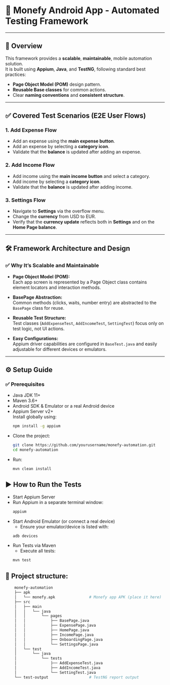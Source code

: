 # 📱 Monefy Android App - Automated Testing Framework

---

## 🚀 Overview

This framework provides a **scalable**, **maintainable**, mobile automation solution.  
It is built using **Appium**, **Java**, and **TestNG**, following standard best practices:
- **Page Object Model (POM)** design pattern.
- **Reusable Base classes** for common actions.
- Clear **naming conventions** and **consistent structure**.

---

## ✅ Covered Test Scenarios (E2E User Flows)

### 1. **Add Expense Flow**
- Add an expense using the **main expense button**.
- Add an expense by selecting a **category icon**.
- Validate that the **balance** is updated after adding an expense.

### 2. **Add Income Flow**
- Add income using the **main income button** and select a category.
- Add income by selecting a **category icon**.
- Validate that the **balance** is updated after adding income.

### 3. **Settings Flow**
- Navigate to **Settings** via the overflow menu.
- Change the **currency** from USD to EUR.
- Verify that the **currency update** reflects both in **Settings** and on the **Home Page balance**.

---

## 🛠️ Framework Architecture and Design

### ✅ Why It’s Scalable and Maintainable
- **Page Object Model (POM):**  
  Each app screen is represented by a Page Object class contains element locators and interaction methods.

- **BasePage Abstraction:**  
  Common methods (clicks, waits, number entry) are abstracted to the `BasePage` class for reuse.

- **Reusable Test Structure:**  
  Test classes (`AddExpenseTest`, `AddIncomeTest`, `SettingTest`) focus only on test logic, not UI actions.

- **Easy Configurations:**  
  Appium driver capabilities are configured in `BaseTest.java` and easily adjustable for different devices or emulators.

---

## ⚙️ Setup Guide

### ✅ Prerequisites
- Java JDK 11+
- Maven 3.6+
- Android SDK & Emulator or a real Android device
- Appium Server v2+  
  Install globally using:
  ```bash
  npm install -g appium
- Clone the project: 
  ```bash
  git clone https://github.com/yourusername/monefy-automation.git
  cd monefy-automation
- Run: 
  ```bash
  mvn clean install

## ▶️ How to Run the Tests

- Start Appium Server
- Run Appium in a separate terminal window:
  ```bash
  appium
- Start Android Emulator (or connect a real device)
  - Ensure your emulator/device is listed with:
  ```bash
  adb devices
- Run Tests via Maven
   - Execute all tests:
  ```bash
  mvn test
  
## 📂 Project structure: 
```bash
    monefy-automation
    ├── apk
    │   └── monefy.apk               # Monefy app APK (place it here)
    ├── src
    │   ├── main
    │   │   └── java
    │   │       └── pages
    │   │           ├── BasePage.java
    │   │           ├── ExpensePage.java
    │   │           ├── HomePage.java
    │   │           ├── IncomePage.java
    │   │           ├── OnboardingPage.java
    │   │           └── SettingsPage.java
    │   └── test
    │       └── java
    │           └── tests
    │               ├── AddExpenseTest.java
    │               ├── AddIncomeTest.java
    │               └── SettingTest.java
    └── test-output                  # TestNG report output

